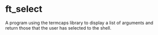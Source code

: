 # ft_select
A program using the termcaps library to display a list of arguments and return those that the user has selected to the shell.
